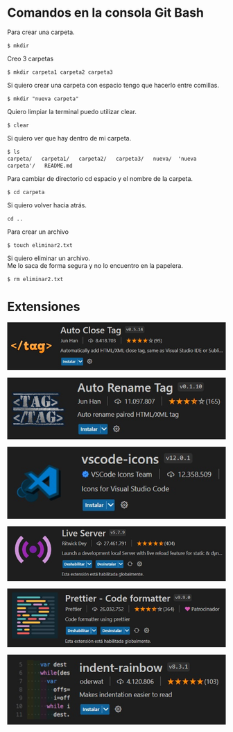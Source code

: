 # Comandos en la consola Git Bash
Para crear una carpeta.
```
$ mkdir
```
Creo 3 carpetas
```
$ mkdir carpeta1 carpeta2 carpeta3
```
Si quiero crear una carpeta con espacio tengo que hacerlo entre comillas.
```
$ mkdir "nueva carpeta"
```
Quiero limpiar la terminal puedo utilizar clear.
```
$ clear
```
Si quiero ver que hay dentro de mi carpeta.
```
$ ls
carpeta/   carpeta1/   carpeta2/   carpeta3/   nueva/  'nueva carpeta'/   README.md
```
Para cambiar de directorio cd espacio y el nombre de la carpeta.
```
$ cd carpeta
```
Si quiero volver hacia atrás.
```
cd ..
```
Para crear un archivo
```
$ touch eliminar2.txt
```
Si quiero eliminar un archivo.  
Me lo saca de forma segura y no lo encuentro en la papelera.
```
$ rm eliminar2.txt
```
# Extensiones
![](/C02/img/AutoCloseTag.jpg)

![](/C02/img/AutoRenameTag.jpg)

![](/C02/img/Vscode-icons.jpg)

![](/C02/img/LiveServer.jpg)

![](/C02/img/Prettier.jpg)

![](/C02/img/indent-rainbow.jpg)
